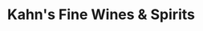 ---
title: "Kahn's Fine Wines & Spirits"
url: /indianapolis/kahns-fine-wines-und-spirits/
shop: Spirituosen
---